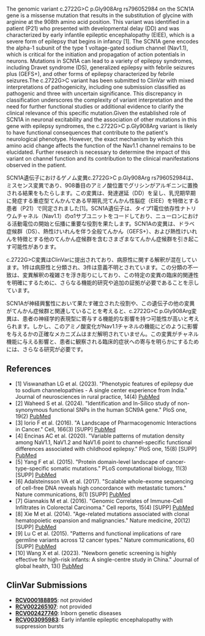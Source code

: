 
    
The genomic variant c.2722G>C p.Gly908Arg rs796052984 on the SCN1A gene is a missense mutation that results in the substitution of glycine with arginine at the 908th amino acid position. This variant was identified in a patient (P21) who presented with developmental delay (DD) and was characterized by early infantile epileptic encephalopathy (EIEE), which is a severe form of epilepsy that begins in infancy [1]. The SCN1A gene encodes the alpha-1 subunit of the type 1 voltage-gated sodium channel (Nav1.1), which is critical for the initiation and propagation of action potentials in neurons. Mutations in SCN1A can lead to a variety of epilepsy syndromes, including Dravet syndrome (DS), generalized epilepsy with febrile seizures plus (GEFS+), and other forms of epilepsy characterized by febrile seizures.The c.2722G>C variant has been submitted to ClinVar with mixed interpretations of pathogenicity, including one submission classified as pathogenic and three with uncertain significance. This discrepancy in classification underscores the complexity of variant interpretation and the need for further functional studies or additional evidence to clarify the clinical relevance of this specific mutation.Given the established role of SCN1A in neuronal excitability and the association of other mutations in this gene with epilepsy syndromes, the c.2722G>C p.Gly908Arg variant is likely to have functional consequences that contribute to the patient's neurological phenotype. However, the exact mechanism by which this amino acid change affects the function of the Nav1.1 channel remains to be elucidated. Further research is necessary to determine the impact of this variant on channel function and its contribution to the clinical manifestations observed in the patient.

SCN1A遺伝子におけるゲノム変異c.2722G>C p.Gly908Arg rs796052984は、ミスセンス変異であり、908番目のアミノ酸位置でグリシンがアルギニンに置換される結果をもたらします。この変異は、発達遅延（DD）を呈し、乳児期早期に発症する重症型てんかんである早期乳児てんかん性脳症（EIEE）を特徴とする患者（P21）で同定されました[1]。SCN1A遺伝子は、タイプ1電位依存性ナトリウムチャネル（Nav1.1）のα1サブユニットをコードしており、ニューロンにおける活動電位の開始と伝播に重要な役割を果たします。SCN1Aの変異は、ドラベ症候群（DS）、熱性けいれんを伴う全般てんかん（GEFS+）、および熱性けいれんを特徴とする他のてんかん症候群を含むさまざまなてんかん症候群を引き起こす可能性があります。

c.2722G>C変異はClinVarに提出されており、病原性に関する解釈が混在しています。1件は病原性と分類され、3件は意義不明とされています。この分類の不一致は、変異解釈の複雑さを浮き彫りにしており、この特定の変異の臨床的関連性を明確にするために、さらなる機能的研究や追加の証拠が必要であることを示しています。

SCN1Aが神経興奮性において果たす確立された役割や、この遺伝子の他の変異がてんかん症候群と関連していることを考えると、c.2722G>C p.Gly908Arg変異は、患者の神経学的表現型に寄与する機能的な影響を持つ可能性が高いと考えられます。しかし、このアミノ酸変化がNav1.1チャネルの機能にどのように影響を与えるかの正確なメカニズムはまだ解明されていません。この変異がチャネル機能に与える影響と、患者に観察される臨床的症状への寄与を明らかにするためには、さらなる研究が必要です。
    
## References
- [1] Viswanathan LG et al. (2023). "Phenotypic features of epilepsy due to sodium channelopathies - A single center experience from India." Journal of neurosciences in rural practice, 14(4) [PubMed](https://pubmed.ncbi.nlm.nih.gov/38059254/)
- [2] Waheed S et al. (2024). "Identification and In-Silico study of non-synonymous functional SNPs in the human SCN9A gene." PloS one, 19(2) [PubMed](https://pubmed.ncbi.nlm.nih.gov/38394191/)
- [3] Iorio F et al. (2016). "A Landscape of Pharmacogenomic Interactions in Cancer." Cell, 166(3) [SUPP] [PubMed](https://pubmed.ncbi.nlm.nih.gov/27397505/)
- [4] Encinas AC et al. (2020). "Variable patterns of mutation density among NaV1.1, NaV1.2 and NaV1.6 point to channel-specific functional differences associated with childhood epilepsy." PloS one, 15(8) [SUPP] [PubMed](https://pubmed.ncbi.nlm.nih.gov/32845893/)
- [5] Yang F et al. (2015). "Protein domain-level landscape of cancer-type-specific somatic mutations." PLoS computational biology, 11(3) [SUPP] [PubMed](https://pubmed.ncbi.nlm.nih.gov/25794154/)
- [6] Adalsteinsson VA et al. (2017). "Scalable whole-exome sequencing of cell-free DNA reveals high concordance with metastatic tumors." Nature communications, 8(1) [SUPP] [PubMed](https://pubmed.ncbi.nlm.nih.gov/29109393/)
- [7] Giannakis M et al. (2016). "Genomic Correlates of Immune-Cell Infiltrates in Colorectal Carcinoma." Cell reports, 15(4) [SUPP] [PubMed](https://pubmed.ncbi.nlm.nih.gov/27149842/)
- [8] Xie M et al. (2014). "Age-related mutations associated with clonal hematopoietic expansion and malignancies." Nature medicine, 20(12) [SUPP] [PubMed](https://pubmed.ncbi.nlm.nih.gov/25326804/)
- [9] Lu C et al. (2015). "Patterns and functional implications of rare germline variants across 12 cancer types." Nature communications, 6() [SUPP] [PubMed](https://pubmed.ncbi.nlm.nih.gov/26689913/)
- [10] Wang X et al. (2023). "Newborn genetic screening is highly effective for high-risk infants: A single-centre study in China." Journal of global health, 13() [PubMed](https://pubmed.ncbi.nlm.nih.gov/37824171/)

    
## ClinVar Submissions
- **[RCV000188895](https://www.ncbi.nlm.nih.gov/clinvar/RCV000188895/)**: not provided
- **[RCV002265107](https://www.ncbi.nlm.nih.gov/clinvar/RCV002265107/)**: not provided
- **[RCV002427740](https://www.ncbi.nlm.nih.gov/clinvar/RCV002427740/)**: Inborn genetic diseases
- **[RCV003095983](https://www.ncbi.nlm.nih.gov/clinvar/RCV003095983/)**: Early infantile epileptic encephalopathy with suppression bursts

    